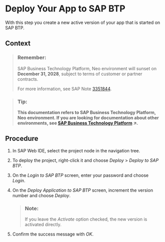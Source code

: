 <!-- loio2b38eb45d6ab4da8ac6d8ffedaf679be -->

# Deploy Your App to SAP BTP

With this step you create a new active version of your app that is started on SAP BTP.



## Context

> ### Remember:  
> SAP Business Technology Platform, Neo environment will sunset on **December 31, 2028**, subject to terms of customer or partner contracts.
> 
> For more information, see SAP Note [3351844](https://me.sap.com/notes/3351844).

> ### Tip:  
> **This documentation refers to SAP Business Technology Platform, Neo environment. If you are looking for documentation about other environments, see [SAP Business Technology Platform](https://help.sap.com/viewer/65de2977205c403bbc107264b8eccf4b/Cloud/en-US/6a2c1ab5a31b4ed9a2ce17a5329e1dd8.html "SAP Business Technology Platform (SAP BTP) is an integrated offering comprised of four technology portfolios: database and data management, application development and integration, analytics, and intelligent technologies. The platform offers users the ability to turn data into business value, compose end-to-end business processes, and build and extend SAP applications quickly.") :arrow_upper_right:.**



<a name="loio2b38eb45d6ab4da8ac6d8ffedaf679be__steps_wcq_s4t_rs"/>

## Procedure

1.  In SAP Web IDE, select the project node in the navigation tree.

2.  To deploy the project, right-click it and choose *Deploy* \> *Deploy to SAP BTP*.

3.  On the *Login to SAP BTP* screen, enter your password and choose *Login*.

4.  On the *Deploy Application to SAP BTP* screen, increment the version number and choose *Deploy*.

    > ### Note:  
    > If you leave the *Activate* option checked, the new version is activated directly.

5.  Confirm the success message with *OK*.


